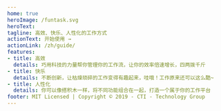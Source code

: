 ```yaml
---
home: true
heroImage: /funtask.svg
heroText:
tagline: 高效、快乐、人性化的工作方式
actionText: 开始使用 →
actionLink: /zh/guide/
features:
- title: 高效
  details: 巧用科技的力量帮你管理你的工作流，让你的效率倍速增长，四两拨千斤
- title: 快乐
  details: 不断创新，让枯燥琐碎的工作变得有趣起来，哇哦！工作原来还可以这么酷~
- title: 人性化
  details: 你可以像搭积木一样，将不同功能组合在一起，打造一个属于你的工作平台
footer: MIT Licensed | Copyright © 2019 - CTI - Technology Group
---
```


<style>
.home .hero img {
  width: 58%;
  margin: auto;
}
</style>
